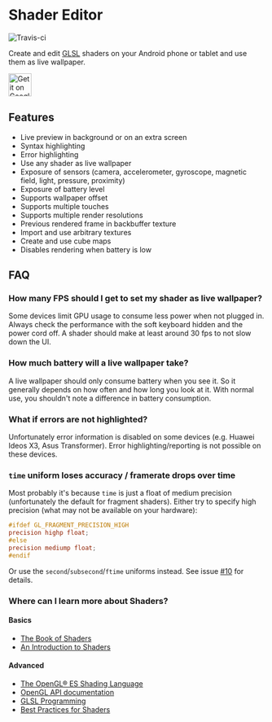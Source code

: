 Shader Editor
=============

![Travis-ci](https://api.travis-ci.org/markusfisch/ShaderEditor.svg)

Create and edit [GLSL](https://en.wikipedia.org/wiki/GLSL) shaders on
your Android phone or tablet and use them as live wallpaper.

<a href="https://play.google.com/store/apps/details?id=de.markusfisch.android.shadereditor&utm_source=global_co&utm_medium=prtnr&utm_content=Mar2515&utm_campaign=PartBadge&pcampaignid=MKT-AC-global-none-all-co-pr-py-PartBadges-Oct1515-1"><img alt="Get it on Google Play" src="https://play.google.com/intl/en_us/badges/images/apps/en-play-badge.png" height="45px"/></a>

Features
--------

* Live preview in background or on an extra screen
* Syntax highlighting
* Error highlighting
* Use any shader as live wallpaper
* Exposure of sensors (camera, accelerometer, gyroscope, magnetic field,
	light, pressure, proximity)
* Exposure of battery level
* Supports wallpaper offset
* Supports multiple touches
* Supports multiple render resolutions
* Previous rendered frame in backbuffer texture
* Import and use arbitrary textures
* Create and use cube maps
* Disables rendering when battery is low

FAQ
---

### How many FPS should I get to set my shader as live wallpaper?

Some devices limit GPU usage to consume less power when not plugged in.
Always check the performance with the soft keyboard hidden and the power
cord off. A shader should make at least around 30 fps to not slow down
the UI.

### How much battery will a live wallpaper take?

A live wallpaper should only consume battery when you see it.
So it generally depends on how often and how long you look at it.
With normal use, you shouldn't note a difference in battery consumption.

### What if errors are not highlighted?

Unfortunately error information is disabled on some devices (e.g. Huawei
Ideos X3, Asus Transformer). Error highlighting/reporting is not possible
on these devices.

### `time` uniform loses accuracy / framerate drops over time

Most probably it's because `time` is just a float of medium precision
(unfortunately the default for fragment shaders).
Either try to specify high precision (what may not be available on your
hardware):

```glsl
#ifdef GL_FRAGMENT_PRECISION_HIGH
precision highp float;
#else
precision mediump float;
#endif
```

Or use the `second`/`subsecond`/`ftime` uniforms instead.
See issue [#10](https://github.com/markusfisch/ShaderEditor/issues/10#issuecomment-160463706) for details.

### Where can I learn more about Shaders?

#### Basics

* [The Book of Shaders](http://thebookofshaders.com/)
* [An Introduction to Shaders](https://aerotwist.com/tutorials/an-introduction-to-shaders-part-1/)

#### Advanced

* [The OpenGL® ES Shading Language](https://www.khronos.org/files/opengles_shading_language.pdf)
* [OpenGL API documentation](http://docs.gl/)
* [GLSL Programming](https://en.wikibooks.org/wiki/GLSL_Programming)
* [Best Practices for Shaders](https://developer.apple.com/library/content/documentation/3DDrawing/Conceptual/OpenGLES_ProgrammingGuide/BestPracticesforShaders/BestPracticesforShaders.html)
